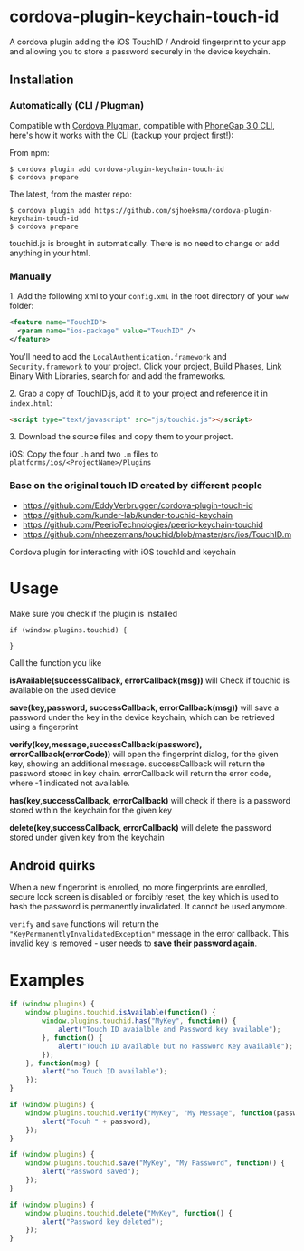 

# cordova-plugin-keychain-touch-id 

A cordova plugin adding the iOS TouchID / Android fingerprint to your app and allowing you to store a password securely in the device keychain.

## Installation

### Automatically (CLI / Plugman)
Compatible with [Cordova Plugman](https://github.com/apache/cordova-plugman), compatible with [PhoneGap 3.0 CLI](http://docs.phonegap.com/en/3.0.0/guide_cli_index.md.html#The%20Command-line%20Interface_add_features), here's how it works with the CLI (backup your project first!):

From npm:
```
$ cordova plugin add cordova-plugin-keychain-touch-id
$ cordova prepare
```

The latest, from the master repo:
```
$ cordova plugin add https://github.com/sjhoeksma/cordova-plugin-keychain-touch-id
$ cordova prepare
```

touchid.js is brought in automatically. There is no need to change or add anything in your html.

### Manually

1\. Add the following xml to your `config.xml` in the root directory of your `www` folder:
```xml
<feature name="TouchID">
  <param name="ios-package" value="TouchID" />
</feature>
```

You'll need to add the `LocalAuthentication.framework` and `Security.framework` to your project.
Click your project, Build Phases, Link Binary With Libraries, search for and add the frameworks.

2\. Grab a copy of TouchID.js, add it to your project and reference it in `index.html`:
```html
<script type="text/javascript" src="js/touchid.js"></script>
```

3\. Download the source files and copy them to your project.

iOS: Copy the four `.h` and two `.m` files to `platforms/ios/<ProjectName>/Plugins`

### Base on the original touch ID created by different people
* https://github.com/EddyVerbruggen/cordova-plugin-touch-id
* https://github.com/kunder-lab/kunder-touchid-keychain
* https://github.com/PeerioTechnologies/peerio-keychain-touchid
* https://github.com/nheezemans/touchid/blob/master/src/ios/TouchID.m

Cordova plugin for interacting with iOS touchId and keychain

# Usage

Make sure you check if the plugin is installed 

```
if (window.plugins.touchid) {

}
```

Call the function you like

**isAvailable(successCallback, errorCallback(msg))** will Check if touchid is available on the used device 	
	
**save(key,password, successCallback, errorCallback(msg))** 
will save a password under the key in the device keychain, which can be retrieved using a fingerprint

**verify(key,message,successCallback(password), errorCallback(errorCode))**
will open the fingerprint dialog, for the given key, showing an additional message.
successCallback will return the password stored in key chain.
errorCallback will return the error code, where -1 indicated not available.

**has(key,successCallback, errorCallback)**
will check if there is a password stored within the keychain for the given key

**delete(key,successCallback, errorCallback)**
will delete the password stored under given key from the keychain

## Android quirks

When a new fingerprint is enrolled, no more fingerprints are enrolled, secure lock screen is disabled or forcibly reset,
the key which is used to hash the password is permanently invalidated. It cannot be used anymore.

`verify` and `save` functions will return the `"KeyPermanentlyInvalidatedException"` message in the error callback.
This invalid key is removed - user needs to **save their password again**.

# Examples

```js
if (window.plugins) {
    window.plugins.touchid.isAvailable(function() {
        window.plugins.touchid.has("MyKey", function() {
            alert("Touch ID avaialble and Password key available");
        }, function() {
            alert("Touch ID available but no Password Key available");
        });
    }, function(msg) {
        alert("no Touch ID available");
    });
}

if (window.plugins) {
    window.plugins.touchid.verify("MyKey", "My Message", function(password) {
        alert("Tocuh " + password);
    });
}

if (window.plugins) {
    window.plugins.touchid.save("MyKey", "My Password", function() {
        alert("Password saved");
    });
}

if (window.plugins) {
    window.plugins.touchid.delete("MyKey", function() {
        alert("Password key deleted");
    });
}
```

